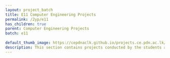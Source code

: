 ```yaml
---
layout: project_batch
title: E11 Computer Engineering Projects
permalink: /2yp/e11
has_children: true
parent: Computer Engineering Projects
batch: e11
    
default_thumb_image: https://cepdnaclk.github.io/projects.ce.pdn.ac.lk/data/categories/2yp/thumbnail.jpg
description: This section contains projects conducted by the students after their second year. Usually, these projects are conducted by groups of 3 students, and followed by Agile principles.
---
```

